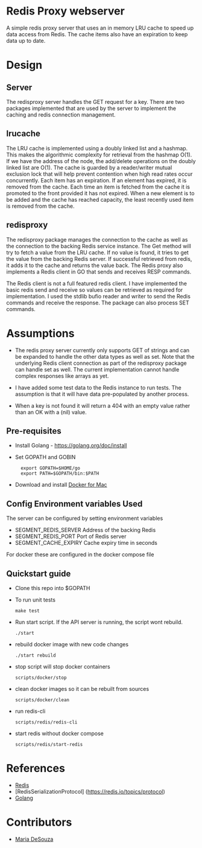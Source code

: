 # Redis Proxy webserver

A simple redis proxy server that uses an in memory LRU cache to speed up data access from Redis. The cache items also have an expiration to keep data up to date.

# Design

## Server

The redisproxy server handles the GET request for a key. There are two packages implemented that are used by the server to implement the caching and redis connection management.

## lrucache

The LRU cache is implemented using a doubly linked list and a hashmap. This makes the algorithmic complexity for retrieval from the hashmap O(1). If we have the address of the node, the add/delete operations on the doubly linked list are O(1). The cache is guarded by a reader/writer mutual exclusion lock that will help prevent contention when high read rates occur concurrently. Each item has an expiration. If an element has expired, it is removed from the cache. Each time an item is fetched from the cache it is promoted to the front provided it has not expired. When a new element is to be added and the cache has reached capacity, the least recently used item is removed from the cache.

## redisproxy

The redisproxy package manages the connection to the cache as well as the connection to the backing Redis service instance. The Get method will try to fetch a value from the LRU cache. If no value is found, it tries to get the value from the backing Redis server. If successful retrieved from redis, it adds it to the cache and returns the value back. The Redis proxy also implements a Redis client in GO that sends and receives RESP commands.

The Redis client is not a full featured redis client. I have implemented the basic redis send and receive so   values can be retrieved as required for implementation. I used the stdlib bufio reader and writer to send the Redis commands and receive the response. The package can also process SET commands.

# Assumptions

- The redis proxy server currently only supports GET of strings and can be expanded to handle the other data types as well as set. Note that the underlying Redis client connection as part of the redisproxy package can handle set as well. The current implementation cannot handle complex responses like arrays as yet.

- I have added some test data to the Redis instance to run tests. The assumption is that it will have data pre-populated by another process.

- When a key is not found it will return a 404 with an empty value rather than an OK with a (nil) value.

## Pre-requisites
* Install Golang - https://golang.org/doc/install
* Set GOPATH and GOBIN

  ```
    export GOPATH=$HOME/go
    export PATH=$GOPATH/bin:$PATH
  ```
* Download and install [Docker for Mac](https://www.docker.com/products/docker#/mac)

## Config Environment variables Used

The server can be configured by setting environment variables
- SEGMENT_REDIS_SERVER
  Address of the backing Redis
- SEGMENT_REDIS_PORT
  Port of Redis server
- SEGMENT_CACHE_EXPIRY
  Cache expiry time in seconds

For docker these are configured in the docker compose file

## Quickstart guide

* Clone this repo into $GOPATH

* To run unit tests
    ```
    make test
    ```
* Run start script. If the API server is running, the script wont rebuild.
    ```
    ./start
    ```
* rebuild docker image with new code changes
    ```
    ./start rebuild
    ```
* stop script will stop docker containers
    ```
    scripts/docker/stop
    ```
* clean docker images so it can be rebuilt from sources
    ```
    scripts/docker/clean
    ```
* run redis-cli
  ```
  scripts/redis/redis-cli
  ```
* start redis without docker compose
    ```
    scripts/redis/start-redis
    ```

# References

- [Redis](https://redis.io/commands/set)
- [RedisSerializationProtocol] (https://redis.io/topics/protocol)
- [Golang](https://golang.org/pkg/)

# Contributors
* [Maria DeSouza](maria.g.desouza@gmail.com)
